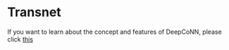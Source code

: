 # Transnet

If you want to learn about the concept and features of DeepCoNN, please click [this](https://github.com/jaejunchoe/Transnet)

